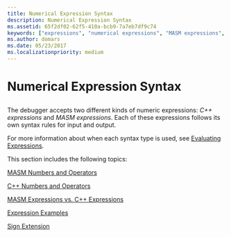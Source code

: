 ```yaml
---
title: Numerical Expression Syntax
description: Numerical Expression Syntax
ms.assetid: 65f2df02-62f5-410a-bcb9-7a7eb7df9c74
keywords: ["expressions", "numerical expressions", "MASM expressions", "C++ expressions", "syntax rules for commands, numerical expressions", "syntax rules for commands, MASM expressions", "syntax rules for commands, C++ expressions"]
ms.author: domars
ms.date: 05/23/2017
ms.localizationpriority: medium
---
```


# Numerical Expression Syntax


## <span id="ddk_numerical_expression_syntax_dbg"></span><span id="DDK_NUMERICAL_EXPRESSION_SYNTAX_DBG"></span>


The debugger accepts two different kinds of numeric expressions: *C++ expressions* and *MASM expressions*. Each of these expressions follows its own syntax rules for input and output.

For more information about when each syntax type is used, see [Evaluating Expressions](evaluating-expressions.md).

This section includes the following topics:

[MASM Numbers and Operators](masm-numbers-and-operators.md)

[C++ Numbers and Operators](c---numbers-and-operators.md)

[MASM Expressions vs. C++ Expressions](masm-expressions-vs--c---expressions.md)

[Expression Examples](expression-examples.md)

[Sign Extension](sign-extension.md)

 

 





